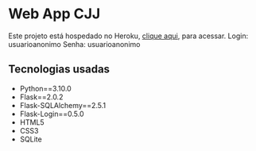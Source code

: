 # Web App CJJ
Este projeto está hospedado no Heroku, [clique aqui](https://appcjj.herokuapp.com/login), para acessar.
Login: usuarioanonimo
Senha: usuarioanonimo
## Tecnologias usadas
 - Python==3.10.0
 - Flask==2.0.2
 - Flask-SQLAlchemy==2.5.1
 - Flask-Login==0.5.0
 - HTML5
 - CSS3
 - SQLite
